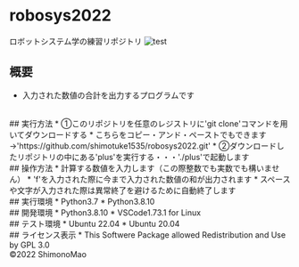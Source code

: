# robosys2022
ロボットシステム学の練習リポジトリ
![test](https://github.com/shimotuke1535/robosys2022/actions/workflows/test.yml/badge.svg)
## 概要
* 入力された数値の合計を出力するプログラムです
<br>
## 実行方法
* ①このリポジトリを任意のレジストリに'git clone'コマンドを用いてダウンロードする
* こちらをコピー・アンド・ペーストでもできます→'https://github.com/shimotuke1535/robosys2022.git'
* ②ダウンロードしたリポジトリの中にある'plus'を実行する・・・'./plus'で起動します
<br>
## 操作方法
* 計算する数値を入力します（この際整数でも実数でも構いません）
* 'f'を入力された際に今まで入力された数値の和が出力されます
* スペースや文字が入力された際は異常終了を避けるために自動終了します
<br>
## 実行環境
* Python3.7
* Python3.8.10
<br>
## 開発環境
* Python3.8.10
* VSCode1.73.1 for Linux
<br>
## テスト環境
* Ubuntu 22.04
* Ubuntu 20.04
<br>
## ライセンス表示
* This Softwere Package allowed Redistribution and Use by GPL 3.0
<br>
©2022 ShimonoMao
